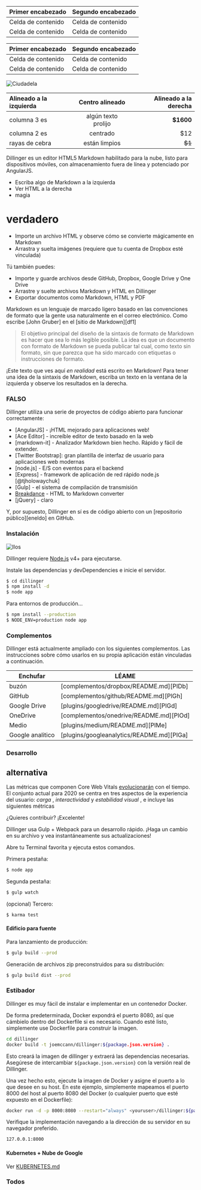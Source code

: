 Primer encabezado | Segundo encabezado
--- | ---
Celda de contenido | Celda de contenido
Celda de contenido | Celda de contenido

Primer encabezado | Segundo encabezado
--- | ---
Celda de contenido | Celda de contenido
Celda de contenido | Celda de contenido

![Ciudadela](https://vignette.wikia.nocookie.net/masseffect/images/d/d7/MassEffect2Citadel.jpg/revision/latest?cb=20100721191415)

Alineado a la izquierda | Centro alineado | Alineado a la derecha
:-- | :-: | --:
columna 3 es | algún texto prolijo | **$1600**
columna 2 es | centrado | $12
rayas de cebra | están limpios | ~~$1~~

Dillinger es un editor HTML5 Markdown habilitado para la nube, listo para dispositivos móviles, con almacenamiento fuera de línea y potenciado por AngularJS.

- Escriba algo de Markdown a la izquierda
- Ver HTML a la derecha
- magia

# verdadero

- Importe un archivo HTML y observe cómo se convierte mágicamente en Markdown
- Arrastra y suelta imágenes (requiere que tu cuenta de Dropbox esté vinculada)

Tú también puedes:

- Importe y guarde archivos desde GitHub, Dropbox, Google Drive y One Drive
- Arrastre y suelte archivos Markdown y HTML en Dillinger
- Exportar documentos como Markdown, HTML y PDF

Markdown es un lenguaje de marcado ligero basado en las convenciones de formato que la gente usa naturalmente en el correo electrónico. Como escribe [John Gruber] en el [sitio de Markdown][df1]

> El objetivo principal del diseño de la sintaxis de formato de Markdown es hacer que sea lo más legible posible. La idea es que un documento con formato de Markdown se pueda publicar tal cual, como texto sin formato, sin que parezca que ha sido marcado con etiquetas o instrucciones de formato.

¡Este texto que ves aquí *en realidad* está escrito en Markdown! Para tener una idea de la sintaxis de Markdown, escriba un texto en la ventana de la izquierda y observe los resultados en la derecha.

### FALSO

Dillinger utiliza una serie de proyectos de código abierto para funcionar correctamente:

- [AngularJS] - ¡HTML mejorado para aplicaciones web!
- [Ace Editor] - increíble editor de texto basado en la web
- [markdown-it] - Analizador Markdown bien hecho. Rápido y fácil de extender.
- [Twitter Bootstrap]: gran plantilla de interfaz de usuario para aplicaciones web modernas
- [node.js] - E/S con eventos para el backend
- [Express] - framework de aplicación de red rápido node.js [@tjholowaychuk]
- [Gulp] - el sistema de compilación de transmisión
- [Breakdance](https://projects.invisionapp.com/d/login?redir=%2Fd%2Fmain%2Fdefault%2F#/projects/prototypes/16756830?showAcceptConfirmation&leadName=Vadim&leadAvatar=D21556C6-E885-19EB-EEF23AE359A0B63F&leadEmail=homchik@gmail.com&firstProjectName=&projectCount=1&leadCompany=&leadCompanyLogoID=&leadIsCompany=0&canCreateProjectsForLead=0&isNewUser=1) - HTML to Markdown converter
- [jQuery] - claro

Y, por supuesto, Dillinger en sí es de código abierto con un [repositorio público][eneldo] en GitHub.

### Instalación

![Ilos](https://lh3.googleusercontent.com/proxy/DDV8a7sLIWurhJtW8Ego9bq-JlwpfFFoR0tkLJQKKYXEXoWHB6ZUP5jGKD2VcYt3z1QVsgcn6L3GoU1ns8m9fvi3U51GzddA70ZUMHgzHvjl4-i7YOJY9cShBPrfjUhMQhxaJ97WFBp612XmjMXVGypfGkiBarN4PWxhiHkiYYNW7HGbtTpOcyt9GQ4Q23C2noxLTWFXZMcQZhRpQA_qzu2n6_H6CPViBnhSHpEl4JZAPaGCSJqgZg)

Dillinger requiere [Node.js](https://nodejs.org/) v4+ para ejecutarse.

Instale las dependencias y devDependencies e inicie el servidor.

```sh
$ cd dillinger
$ npm install -d
$ node app
```

Para entornos de producción...

```sh
$ npm install --production
$ NODE_ENV=production node app
```

### Complementos

Dillinger está actualmente ampliado con los siguientes complementos. Las instrucciones sobre cómo usarlos en su propia aplicación están vinculadas a continuación.

Enchufar | LÉAME
--- | ---
buzón | [complementos/dropbox/README.md][PlDb]
GitHub | [complementos/github/README.md][PlGh]
Google Drive | [plugins/googledrive/README.md][PlGd]
OneDrive | [complementos/onedrive/README.md][PlOd]
Medio | [plugins/medium/README.md][PlMe]
Google analitico | [plugins/googleanalytics/README.md][PlGa]

### Desarrollo

## alternativa

Las métricas que componen Core Web Vitals [evolucionarán](#evolving-web-vitals) con el tiempo. El conjunto actual para 2020 se centra en tres aspectos de la experiencia del usuario: *carga* , *interactividad* y *estabilidad visual* , e incluye las siguientes métricas

¿Quieres contribuir? ¡Excelente!

Dillinger usa Gulp + Webpack para un desarrollo rápido. ¡Haga un cambio en su archivo y vea instantáneamente sus actualizaciones!

Abre tu Terminal favorita y ejecuta estos comandos.

Primera pestaña:

```sh
$ node app
```

Segunda pestaña:

```sh
$ gulp watch
```

(opcional) Tercero:

```sh
$ karma test
```

#### Edificio para fuente

Para lanzamiento de producción:

```sh
$ gulp build --prod
```

Generación de archivos zip preconstruidos para su distribución:

```sh
$ gulp build dist --prod
```

### Estibador

Dillinger es muy fácil de instalar e implementar en un contenedor Docker.

De forma predeterminada, Docker expondrá el puerto 8080, así que cámbielo dentro del Dockerfile si es necesario. Cuando esté listo, simplemente use Dockerfile para construir la imagen.

```sh
cd dillinger
docker build -t joemccann/dillinger:${package.json.version} .
```

Esto creará la imagen de dillinger y extraerá las dependencias necesarias. Asegúrese de intercambiar `${package.json.version}` con la versión real de Dillinger.

Una vez hecho esto, ejecute la imagen de Docker y asigne el puerto a lo que desee en su host. En este ejemplo, simplemente mapeamos el puerto 8000 del host al puerto 8080 del Docker (o cualquier puerto que esté expuesto en el Dockerfile):

```sh
docker run -d -p 8000:8080 --restart="always" <youruser>/dillinger:${package.json.version}
```

Verifique la implementación navegando a la dirección de su servidor en su navegador preferido.

```sh
127.0.0.1:8000
```

#### Kubernetes + Nube de Google

Ver [KUBERNETES.md](https://github.com/joemccann/dillinger/blob/master/KUBERNETES.md)

### Todos
